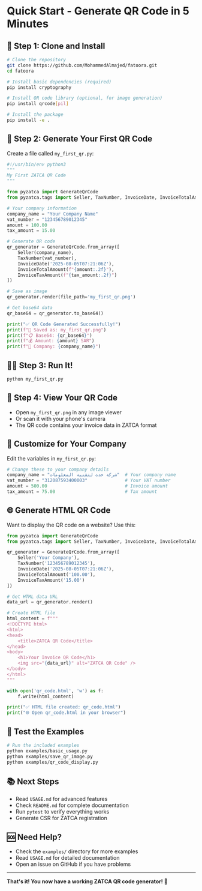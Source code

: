 # Quick Start - Generate QR Code in 5 Minutes

## 🚀 Step 1: Clone and Install

```bash
# Clone the repository
git clone https://github.com/MohammedAlmajed/fatoora.git
cd fatoora

# Install basic dependencies (required)
pip install cryptography

# Install QR code library (optional, for image generation)
pip install qrcode[pil]

# Install the package
pip install -e .
```

## 🎯 Step 2: Generate Your First QR Code

Create a file called `my_first_qr.py`:

```python
#!/usr/bin/env python3
"""
My First ZATCA QR Code
"""

from pyzatca import GenerateQrCode
from pyzatca.tags import Seller, TaxNumber, InvoiceDate, InvoiceTotalAmount, InvoiceTaxAmount

# Your company information
company_name = "Your Company Name"
vat_number = "123456789012345"
amount = 100.00
tax_amount = 15.00

# Generate QR code
qr_generator = GenerateQrCode.from_array([
    Seller(company_name),
    TaxNumber(vat_number),
    InvoiceDate('2025-08-05T07:21:06Z'),
    InvoiceTotalAmount(f"{amount:.2f}"),
    InvoiceTaxAmount(f"{tax_amount:.2f}")
])

# Save as image
qr_generator.render(file_path='my_first_qr.png')

# Get base64 data
qr_base64 = qr_generator.to_base64()

print("✅ QR Code Generated Successfully!")
print(f"📁 Saved as: my_first_qr.png")
print(f"📋 Base64: {qr_base64}")
print(f"💰 Amount: {amount} SAR")
print(f"🏢 Company: {company_name}")
```

## 🏃‍♂️ Step 3: Run It!

```bash
python my_first_qr.py
```

## 📱 Step 4: View Your QR Code

- Open `my_first_qr.png` in any image viewer
- Or scan it with your phone's camera
- The QR code contains your invoice data in ZATCA format

## 🔧 Customize for Your Company

Edit the variables in `my_first_qr.py`:

```python
# Change these to your company details
company_name = "شركة حدث لتقنية المعلومات"  # Your company name
vat_number = "312087593400003"              # Your VAT number
amount = 500.00                             # Invoice amount
tax_amount = 75.00                          # Tax amount
```

## 🌐 Generate HTML QR Code

Want to display the QR code on a website? Use this:

```python
from pyzatca import GenerateQrCode
from pyzatca.tags import Seller, TaxNumber, InvoiceDate, InvoiceTotalAmount, InvoiceTaxAmount

qr_generator = GenerateQrCode.from_array([
    Seller('Your Company'),
    TaxNumber('123456789012345'),
    InvoiceDate('2025-08-05T07:21:06Z'),
    InvoiceTotalAmount('100.00'),
    InvoiceTaxAmount('15.00')
])

# Get HTML data URL
data_url = qr_generator.render()

# Create HTML file
html_content = f"""
<!DOCTYPE html>
<html>
<head>
    <title>ZATCA QR Code</title>
</head>
<body>
    <h1>Your Invoice QR Code</h1>
    <img src="{data_url}" alt="ZATCA QR Code" />
</body>
</html>
"""

with open('qr_code.html', 'w') as f:
    f.write(html_content)

print("✅ HTML file created: qr_code.html")
print("🌐 Open qr_code.html in your browser")
```

## 🧪 Test the Examples

```bash
# Run the included examples
python examples/basic_usage.py
python examples/save_qr_image.py
python examples/qr_code_display.py
```

## 📚 Next Steps

- Read `USAGE.md` for advanced features
- Check `README.md` for complete documentation
- Run `pytest` to verify everything works
- Generate CSR for ZATCA registration

## 🆘 Need Help?

- Check the `examples/` directory for more examples
- Read `USAGE.md` for detailed documentation
- Open an issue on GitHub if you have problems

---

**That's it! You now have a working ZATCA QR code generator! 🎉** 